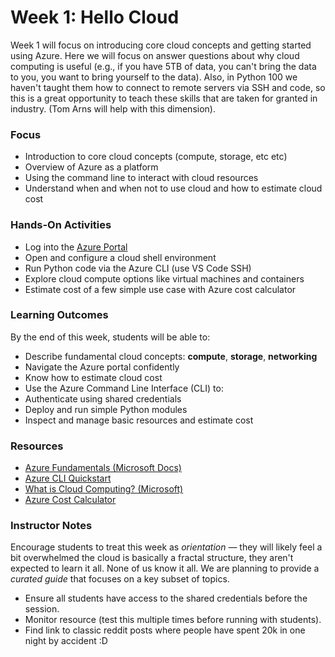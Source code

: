 # Week 1: Hello Cloud

Week 1 will focus on introducing core cloud concepts and getting started using Azure. Here we will focus on answer questions about why cloud computing is useful (e.g., if you have 5TB of data, you can't bring the data to you, you want to bring yourself to the data). Also, in Python 100 we haven't taught them how to connect to remote servers via SSH and code, so this is a great opportunity to teach these skills that are taken for granted in industry. (Tom Arns will help with this dimension). 

###  Focus
- Introduction to core cloud concepts (compute, storage, etc etc)
- Overview of Azure as a platform
- Using the command line to interact with cloud resources
- Understand when and when not to use cloud and how to estimate cloud cost


### Hands-On Activities
- Log into the [Azure Portal](https://portal.azure.com/) 
- Open and configure a cloud shell environment
- Run Python code via the Azure CLI (use VS Code SSH)
- Explore cloud compute options like virtual machines and containers
- Estimate cost of a few simple use case with Azure cost calculator

### Learning Outcomes
By the end of this week, students will be able to:

- Describe fundamental cloud concepts: **compute**, **storage**, **networking**
- Navigate the Azure portal confidently
- Know how to estimate cloud cost
-  Use the Azure Command Line Interface (CLI) to:
  - Authenticate using shared credentials
  - Deploy and run simple Python modules
  - Inspect and manage basic resources and estimate cost

### Resources
- [Azure Fundamentals (Microsoft Docs)](https://learn.microsoft.com/en-us/training/paths/azure-fundamentals/)
- [Azure CLI Quickstart](https://learn.microsoft.com/en-us/cli/azure/get-started-with-azure-cli)
- [What is Cloud Computing? (Microsoft)](https://azure.microsoft.com/en-us/resources/cloud-computing-dictionary/what-is-cloud-computing/)
- [Azure Cost Calculator](https://azure.microsoft.com/en-us/pricing/calculator/)

### Instructor Notes
Encourage students to treat this week as *orientation* — they will likely feel a bit overwhelmed the cloud is basically a fractal structure, they aren't expected to learn it all. None of us know it all. We are planning to provide a *curated guide* that focuses on a key subset of topics.

- Ensure all students have access to the shared credentials before the session.
- Monitor resource (test this multiple times before running with students).
- Find link to classic reddit posts where people have spent 20k in one night by accident :D 
